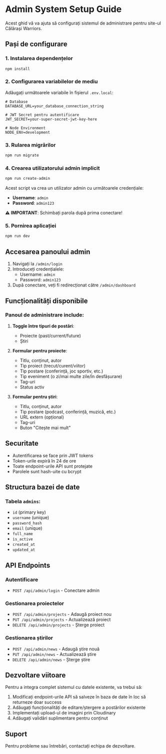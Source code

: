 # Admin System Setup Guide

Acest ghid vă va ajuta să configurați sistemul de administrare pentru site-ul Călărași Warriors.

## Pași de configurare

### 1. Instalarea dependențelor

```bash
npm install
```

### 2. Configurarea variabilelor de mediu

Adăugați următoarele variabile în fișierul `.env.local`:

```env
# Database
DATABASE_URL=your_database_connection_string

# JWT Secret pentru autentificare
JWT_SECRET=your-super-secret-jwt-key-here

# Node Environment
NODE_ENV=development
```

### 3. Rularea migrărilor

```bash
npm run migrate
```

### 4. Crearea utilizatorului admin implicit

```bash
npm run create-admin
```

Acest script va crea un utilizator admin cu următoarele credențiale:
- **Username**: `admin`
- **Password**: `admin123`

⚠️ **IMPORTANT**: Schimbați parola după prima conectare!

### 5. Pornirea aplicației

```bash
npm run dev
```

## Accesarea panoului admin

1. Navigați la `/admin/login`
2. Introduceți credențialele:
   - Username: `admin`
   - Password: `admin123`
3. După conectare, veți fi redirecționat către `/admin/dashboard`

## Funcționalități disponibile

### Panoul de administrare include:

1. **Toggle între tipuri de postări**:
   - Proiecte (past/current/future)
   - Știri

2. **Formular pentru proiecte**:
   - Titlu, conținut, autor
   - Tip proiect (trecut/curent/viitor)
   - Tip postare (conferință, joc sportiv, etc.)
   - Tip eveniment (o zi/mai multe zile/în desfășurare)
   - Tag-uri
   - Status activ

3. **Formular pentru știri**:
   - Titlu, conținut, autor
   - Tip postare (podcast, conferință, muzică, etc.)
   - URL extern (opțional)
   - Tag-uri
   - Buton "Citește mai mult"

## Securitate

- Autentificarea se face prin JWT tokens
- Token-urile expiră în 24 de ore
- Toate endpoint-urile API sunt protejate
- Parolele sunt hash-uite cu bcrypt

## Structura bazei de date

### Tabela `admins`:
- `id` (primary key)
- `username` (unique)
- `password_hash`
- `email` (unique)
- `full_name`
- `is_active`
- `created_at`
- `updated_at`

## API Endpoints

### Autentificare
- `POST /api/admin/login` - Conectare admin

### Gestionarea proiectelor
- `POST /api/admin/projects` - Adaugă proiect nou
- `PUT /api/admin/projects` - Actualizează proiect
- `DELETE /api/admin/projects` - Șterge proiect

### Gestionarea știrilor
- `POST /api/admin/news` - Adaugă știre nouă
- `PUT /api/admin/news` - Actualizează știre
- `DELETE /api/admin/news` - Șterge știre

## Dezvoltare viitoare

Pentru a integra complet sistemul cu datele existente, va trebui să:

1. Modificați endpoint-urile API să salveze în baza de date în loc să returneze doar success
2. Adăugați funcționalități de editare/ștergere a postărilor existente
3. Implementați upload-ul de imagini prin Cloudinary
4. Adăugați validări suplimentare pentru conținut

## Suport

Pentru probleme sau întrebări, contactați echipa de dezvoltare.
